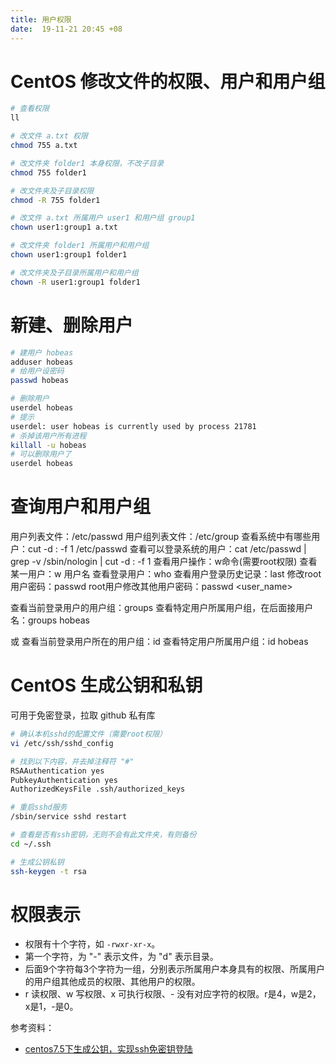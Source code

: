 ```yaml
---
title: 用户权限
date:  19-11-21 20:45 +08
---
```


# CentOS 修改文件的权限、用户和用户组

```sh
# 查看权限
ll

# 改文件 a.txt 权限
chmod 755 a.txt

# 改文件夹 folder1 本身权限，不改子目录
chmod 755 folder1

# 改文件夹及子目录权限
chmod -R 755 folder1

# 改文件 a.txt 所属用户 user1 和用户组 group1
chown user1:group1 a.txt

# 改文件夹 folder1 所属用户和用户组
chown user1:group1 folder1

# 改文件夹及子目录所属用户和用户组
chown -R user1:group1 folder1
```


# 新建、删除用户

```sh
# 建用户 hobeas
adduser hobeas
# 给用户设密码
passwd hobeas

# 删除用户
userdel hobeas
# 提示
userdel: user hobeas is currently used by process 21781
# 杀掉该用户所有进程
killall -u hobeas
# 可以删除用户了
userdel hobeas
```


# 查询用户和用户组

用户列表文件：/etc/passwd
用户组列表文件：/etc/group
查看系统中有哪些用户：cut -d : -f 1 /etc/passwd
查看可以登录系统的用户：cat /etc/passwd | grep -v /sbin/nologin | cut -d : -f 1
查看用户操作：w命令(需要root权限)
查看某一用户：w 用户名
查看登录用户：who
查看用户登录历史记录：last
修改root用户密码：passwd
root用户修改其他用户密码：passwd <user_name>

查看当前登录用户的用户组：groups
查看特定用户所属用户组，在后面接用户名：groups hobeas

或
查看当前登录用户所在的用户组：id
查看特定用户所属用户组：id hobeas


# CentOS 生成公钥和私钥

可用于免密登录，拉取 github 私有库

```sh
# 确认本机sshd的配置文件（需要root权限）
vi /etc/ssh/sshd_config

# 找到以下内容，并去掉注释符 "#"
RSAAuthentication yes 
PubkeyAuthentication yes 
AuthorizedKeysFile .ssh/authorized_keys

# 重启sshd服务
/sbin/service sshd restart

# 查看是否有ssh密钥，无则不会有此文件夹，有则备份
cd ~/.ssh

# 生成公钥私钥
ssh-keygen -t rsa
```


# 权限表示

- 权限有十个字符，如 `-rwxr-xr-x`。
- 第一个字符，为 "-" 表示文件，为 "d" 表示目录。
- 后面9个字符每3个字符为一组，分别表示所属用户本身具有的权限、所属用户的用户组其他成员的权限、其他用户的权限。
- r 读权限、w 写权限、x 可执行权限、- 没有对应字符的权限。r是4，w是2，x是1，-是0。


参考资料：
- [centos7.5下生成公钥，实现ssh免密钥登陆](https://blog.csdn.net/yjk13703623757/article/details/80449197)
